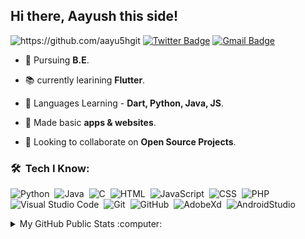 <!-- - 👋 Hi, I’m @aayu5hgit
- 👀 I’m currently pursuing B.Tech
- 🌱 Beginner web developer, andriod developer
- 🌱 Currently Learning Python, Java, php, JS -->

## Hi there, Aayush this side!


<img src="https://komarev.com/ghpvc/?username=aayu5hgit" alt="https://github.com/aayu5hgit" /> [![Twitter Badge](https://img.shields.io/badge/-_aayu5h-00acee?style=flat&logo=Twitter&logoColor=white)](https://twitter.com/_aayu5h "Follow me on Twitter")  [![Gmail Badge](https://img.shields.io/badge/-amtalreja02@gmail.com-c14438?style=flat&logo=Gmail&logoColor=white)](mailto:amtalreja02@gmail.com "Connect via Email")

- 🔭 Pursuing **B.E**.
 
- 📚 currently learining **Flutter**.

- 🌱 Languages Learning - **Dart, Python, Java, JS**.

- 📍  Made basic **apps & websites**. 

- 👀 Looking to collaborate on **Open Source Projects**.
   

### 🛠 &nbsp;Tech I Know:

![Python](https://img.shields.io/badge/-Python-05122A?style=flat&logo=python)&nbsp;
![Java](https://img.shields.io/badge/-Java-05122A?style=flat&logo=Java&logoColor=FFA518)&nbsp;
![C](https://img.shields.io/badge/-C-05122A?style=flat&logo=C&logoColor=A8B9CC)&nbsp;
![HTML](https://img.shields.io/badge/-HTML-05122A?style=flat&logo=HTML5)&nbsp;
![JavaScript](https://img.shields.io/badge/-JavaScript-05122A?style=flat&logo=javascript)&nbsp;
![CSS](https://img.shields.io/badge/-CSS-05122A?style=flat&logo=CSS3&logoColor=1572B6)&nbsp;
![PHP](https://img.shields.io/badge/-PHP-05122A?style=flat&logo=php&logoColor=1572B6)&nbsp;
![Visual Studio Code](https://img.shields.io/badge/-Visual%20Studio%20Code-05122A?style=flat&logo=visual-studio-code&logoColor=007ACC)&nbsp;
![Git](https://img.shields.io/badge/-Git-05122A?style=flat&logo=git)&nbsp;
![GitHub](https://img.shields.io/badge/-GitHub-05122A?style=flat&logo=github)&nbsp;
![AdobeXd](https://img.shields.io/badge/-AdobeXd-05122A?style=plastic&logo=adobexd)&nbsp;
![AndroidStudio](https://img.shields.io/badge/-Android%20Studio-05122A?style=plastic&logo=android)&nbsp;

<details>
  <summary>My GitHub Public Stats :computer:</summary>
  <br/>
  
<table>
  <tr>
    <td>

 ![GitHub stats](https://github-readme-stats.vercel.app/api?username=aayu5hgit&show_icons=true&theme=darcula)
   </td>

   <td>  

 ![GitHub streak stats](https://github-readme-streak-stats.herokuapp.com/?user=aayu5hgit&theme=darcula)
     </td>
      </tr>
  </table>


</details>
